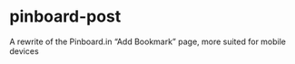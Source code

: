 pinboard-post
=============

A rewrite of the Pinboard.in “Add Bookmark” page, more suited for mobile devices
